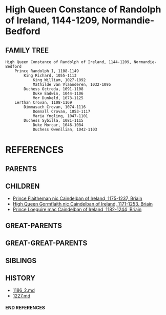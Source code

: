 # High Queen Constance of Randolph of Ireland, 1144-1209, Normandie-Bedford

## FAMILY TREE 

```
High Queen Constance of Randolph of Ireland, 1144-1209, Normandie-Bedford
    Prince Randolph I, 1108-1149
        King Richard, 1055-1113
            King William, 1027-1092
            Mathilde van Vlaanderen, 1032-1095
        Duchess Octreda, 1091-1108
            Duke Eadwin, 1044-1106
            Mor Dunkeld, 1073-1125
    Lerthan Crovan, 1108-1169
        Dimmasach Crovan, 1074-1116
            Domnall Crovan, 1053-1117
            Maria Yngling, 1047-1101
        Duchess Sybilla, 1081-1115
            Duke Morcar, 1046-1084
            Duchess Gwenllian, 1042-1103
```


# REFERENCES

## PARENTS 

## CHILDREN 
* [Prince Flaitheman nic Caindelban of Ireland, 1175-1237, Briain](flaitheman_nic_caindelban_1175.md)
* [High Queen Gormflaith nic Caindelban of Ireland, 1171-1253, Briain](gormflaith_nic_caindelban_1171.md)
* [Prince Loeguire mac Caindelban of Ireland, 1182-1244, Briain](loeguire_mac_caindelban_1182.md)

## GREAT-PARENTS 

## GREAT-GREAT-PARENTS 
## SIBLINGS

 
## HISTORY
* [1186_2.md](../h/1186_2.md)
* [1227.md](../h/1227.md)

#### END REFERENCES
